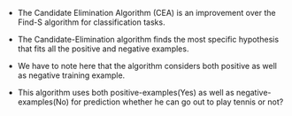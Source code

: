 * The Candidate Elimination Algorithm (CEA) is an improvement over the Find-S algorithm for classification tasks.

*  The Candidate-Elimination algorithm finds the most specific hypothesis that fits all the positive and negative examples.
  
*  We have to note here that the algorithm considers both positive as well as negative training example.

* This algorithm uses both positive-examples(Yes) as well as negative-examples(No) for prediction whether he can go out to play tennis or not?
